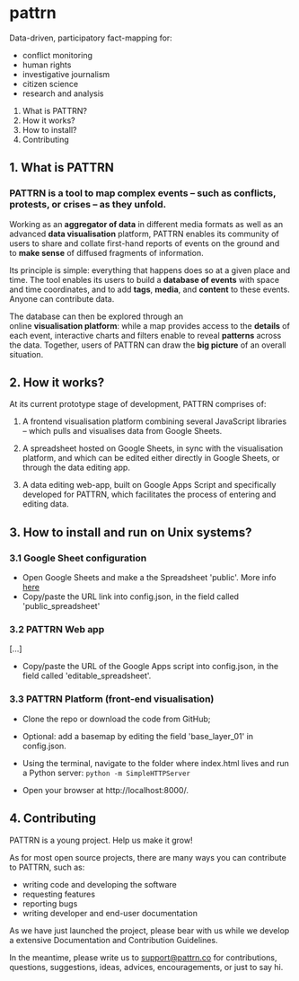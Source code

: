 # pattrn

Data-driven, participatory fact-mapping for:

* conflict monitoring
* human rights
* investigative journalism
* citizen science
* research and analysis


1. What is PATTRN?
2. How it works?
3. How to install?
4. Contributing



## 1. What is PATTRN
### PATTRN is a tool to map complex events – such as conflicts, protests, or crises – as they unfold.

Working as an **aggregator of data** in different media formats as well as an advanced **data visualisation** platform, PATTRN enables its community of users to share and collate first-hand reports of events on the ground and to **make sense** of diffused fragments of information.

Its principle is simple: everything that happens does so at a given place and time. The tool enables its users to build a **database of events** with space and time coordinates, and to add **tags**, **media**, and **content** to these events. Anyone can contribute data.

The database can then be explored through an online **visualisation platform**: while a map provides access to the **details** of each event, interactive charts and filters enable to reveal **patterns** across the data. Together, users of PATTRN can draw the **big picture** of an overall situation.



## 2. How it works?

At its current prototype stage of development, PATTRN comprises of:

1) A frontend visualisation platform combining several JavaScript libraries – which pulls and visualises data from Google Sheets.

2) A spreadsheet hosted on Google Sheets, in sync with the visualisation platform, and which can be edited either directly in Google Sheets, or through the data editing app.

3) A data editing web-app, built on Google Apps Script and specifically developed for PATTRN, which facilitates the process of entering and editing data.


## 3. How to install and run on Unix systems?

### 3.1  Google Sheet configuration

* Open Google Sheets and make a the Spreadsheet 'public'. More info [here][link_01]
* Copy/paste the URL link into config.json, in the field called 'public_spreadsheet'


### 3.2 PATTRN Web app
[...]
* Copy/paste the URL of the Google Apps script into config.json, in the field called 'editable_spreadsheet'.



### 3.3 PATTRN Platform (front-end visualisation)
* Clone the repo or download the code from GitHub;
* Optional: add a basemap by editing the field 'base_layer_01' in config.json.


* Using the terminal, navigate to the folder where index.html lives and run a Python server:
```python -m SimpleHTTPServer```
* Open your browser at http://localhost:8000/.



## 4. Contributing
PATTRN is a young project. Help us make it grow!

As for most open source projects, there are many ways you can contribute to PATTRN, such as:
* writing code and developing the software
* requesting features
* reporting bugs
* writing developer and end-user documentation

As we have just launched the project, please bear with us while we develop a extensive Documentation and Contribution Guidelines.

In the meantime, please write us to support@pattrn.co for contributions, questions, suggestions, ideas, advices, encouragements, or just to say hi.




[link_01]:https://support.google.com/drive/answer/2494822?hl=en
